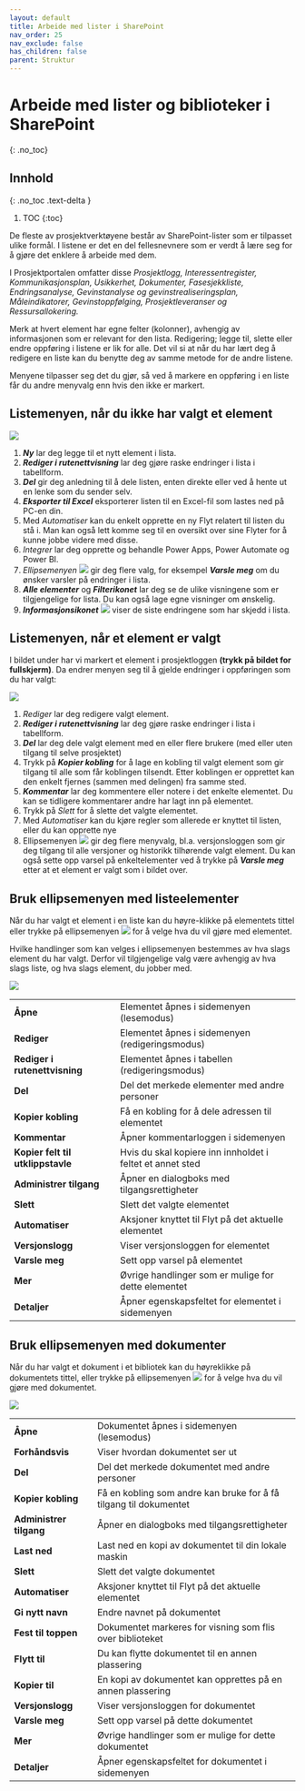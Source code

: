 ```yaml
---
layout: default
title: Arbeide med lister i SharePoint
nav_order: 25
nav_exclude: false
has_children: false
parent: Struktur
---
```


# Arbeide med lister og biblioteker i SharePoint
{: .no_toc}

## Innhold
{: .no_toc .text-delta }

1. TOC
{:toc}

De fleste av prosjektverktøyene består av SharePoint-lister som er tilpasset ulike formål. I listene er det en del fellesnevnere som er verdt å lære seg for å gjøre det enklere å arbeide med dem.

I Prosjektportalen omfatter disse *Prosjektlogg, Interessentregister, Kommunikasjonsplan, Usikkerhet, Dokumenter, Fasesjekkliste, Endringsanalyse, Gevinstanalyse og gevinstrealiseringsplan, Måleindikatorer, Gevinstoppfølging, Prosjektleveranser og Ressursallokering.*

Merk at hvert element har egne felter (kolonner), avhengig av
informasjonen som er relevant for den lista. Redigering; legge til, slette eller endre oppføring i listene er lik for alle. Det vil si at når du har lært deg å redigere en liste kan du benytte deg av samme metode for de andre listene.

Menyene tilpasser seg det du gjør, så ved å markere en oppføring i en liste får du andre menyvalg enn hvis den ikke er markert.

## Listemenyen, når du ikke har valgt et element

![](./media/Listemeny.png)

1.  ***Ny*** lar deg legge til et nytt element i lista.
2.  ***Rediger i rutenettvisning*** lar deg gjøre raske endringer i lista i tabellform.
3.  ***Del*** gir deg anledning til å dele listen, enten direkte eller ved å hente ut en lenke som du sender selv.
4.  ***Eksporter til Excel*** eksporterer listen til en Excel-fil som lastes ned på PC-en din.
5.  Med *Automatiser* kan du enkelt opprette en ny Flyt relatert til listen du stå i. Man kan også lett komme seg til en oversikt over sine Flyter for å kunne jobbe videre med disse.
6.  *Integrer* lar deg opprette og behandle Power Apps, Power Automate og Power BI.
7.  *Ellipsemenyen* ![](./media/image7.png) gir deg flere valg, for eksempel
    ***Varsle meg*** om du ønsker varsler på endringer i lista.
8.  ***Alle elementer*** og ***Filterikonet*** lar deg se de ulike visningene som er tilgjengelige for lista. Du kan også lage egne visninger om ønskelig.
9.  ***Informasjonsikonet*** ![](./media/Informasjonsikon.png) viser de siste endringene som har skjedd i lista.

## Listemenyen, når et element er valgt

I bildet under har vi markert et element i prosjektloggen **(trykk på bildet for fullskjerm)**. Da endrer menyen seg til å gjelde endringer i oppføringen som du har valgt:

![](./media/ListemenyValgt.png)

1.  *Rediger* lar deg redigere valgt element.
2.  ***Rediger i rutenettvisning*** lar deg gjøre raske endringer i lista i tabellform.
3.  ***Del*** lar deg dele valgt element med en eller flere brukere (med eller uten tilgang til selve prosjektet)
4.  Trykk på ***Kopier kobling*** for å lage en kobling til valgt
    element som gir tilgang til alle som får koblingen tilsendt. Etter koblingen er opprettet kan den enkelt fjernes (sammen med delingen) fra samme sted.
5. ***Kommentar*** lar deg kommentere eller notere i det enkelte elementet. Du kan se tidligere kommentarer andre har lagt inn på elementet. 
6.  Trykk på *Slett* for å slette det valgte elementet.
7.  Med *Automatiser* kan du kjøre regler som allerede er knyttet til listen, eller du kan opprette nye
8.  Ellipsemenyen ![](./media/image7.png) gir deg flere menyvalg, bl.a.
    versjonsloggen som gir deg tilgang til alle versjoner og historikk tilhørende valgt element. Du kan også sette opp varsel på enkeltelementer ved å trykke på ***Varsle meg*** etter at et element er valgt som i bildet over.


## Bruk ellipsemenyen med listeelementer

Når du har valgt et element i en liste kan du høyre-klikke på elementets tittel eller trykke på ellipsemenyen ![](./media/image7.png) for å velge hva du vil gjøre med elementet.

Hvilke handlinger som kan velges i ellipsemenyen bestemmes av hva slags element du har valgt. Derfor vil tilgjengelige valg være avhengig av hva slags liste, og hva slags element, du jobber med.

![](./media/ListeelementElipsemeny.png)

|                                   |                                                           | 
| --------------------------------- | --------------------------------------------------------- | 
| **Åpne**                          | Elementet åpnes i sidemenyen (lesemodus)                  | 
| **Rediger**                       | Elementet åpnes i sidemenyen (redigeringsmodus)           | 
| **Rediger i rutenettvisning**     | Elementet åpnes i tabellen (redigeringsmodus)             | 
| **Del**                           | Del det merkede elementer med andre personer              | 
| **Kopier kobling**                | Få en kobling for å dele adressen til elementet           | 
| **Kommentar**                     | Åpner kommentarloggen i sidemenyen                        | 
| **Kopier felt til utklippstavle** | Hvis du skal kopiere inn innholdet i feltet et annet sted | 
| **Administrer tilgang**           | Åpner en dialogboks med tilgangsrettigheter               | 
| **Slett**                         | Slett det valgte elementet                                | 
| **Automatiser**                   | Aksjoner knyttet til Flyt på det aktuelle elementet       | 
| **Versjonslogg**                  | Viser versjonsloggen for elementet                        | 
| **Varsle meg**                    | Sett opp varsel på elementet                              | 
| **Mer**                           | Øvrige handlinger som er mulige for dette elementet       | 
| **Detaljer**                      | Åpner egenskapsfeltet for elementet i sidemenyen          | 

## Bruk ellipsemenyen med dokumenter

Når du har valgt et dokument i et bibliotek kan du høyreklikke på
dokumentets tittel, eller trykke på ellipsemenyen
![](./media/image7.png) for å velge hva du vil gjøre med
dokumentet.

![](./media/DokumentElipsemeny.png)

|                          |                                                                     | 
| ------------------------ | ------------------------------------------------------------------- | 
| **Åpne**                 | Dokumentet åpnes i sidemenyen (lesemodus)                           |
| **Forhåndsvis**          | Viser hvordan dokumentet ser ut                                     |                          
| **Del**                  | Del det merkede dokumentet med andre personer                       |                          
| **Kopier kobling**       | Få en kobling som andre kan bruke for å få tilgang til dokumentet   |                          
| **Administrer tilgang**  |Åpner en dialogboks med tilgangsrettigheter                          |                          
| **Last ned**             | Last ned en kopi av dokumentet til din lokale maskin                |                          
| **Slett**                | Slett det valgte dokumentet                                         |                          
| **Automatiser**          | Aksjoner knyttet til Flyt på det aktuelle elementet                 |                          
| **Gi nytt navn**         | Endre navnet på dokumentet                                          |                          
| **Fest til toppen**      | Dokumentet markeres for visning som flis over biblioteket           |                          
| **Flytt til**            | Du kan flytte dokumentet til en annen plassering                    |                          
| **Kopier til**           | En kopi av dokumentet kan opprettes på en annen plassering          |                          
| **Versjonslogg**         | Viser versjonsloggen for dokumentet                                 |                          
| **Varsle meg**           | Sett opp varsel på dette dokumentet                                 |                          
| **Mer**                  | Øvrige handlinger som er mulige for dette dokumentet                |                                                  
| **Detaljer**             | Åpner egenskapsfeltet for dokumentet i sidemenyen                   |    
